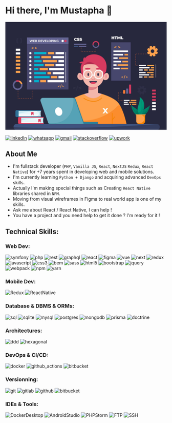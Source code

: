 # Hi there, I'm Mustapha 👋
[![Banner](https://github.com/mustapha-ghlissi/mustapha-ghlissi/blob/ac52bd395968b543254c7ba7b2b63e4ea3eb4d4a/banner.jpg "Banner")](https://github.com/mustapha-ghlissi/mustapha-ghlissi/blob/ac52bd395968b543254c7ba7b2b63e4ea3eb4d4a/banner.jpg "Banner")

[![linkedIn](https://img.shields.io/badge/Linkedin-blue?logo=linkedin)](https://www.linkedin.com/in/mustapha-ghlissi)
[![whatsapp](https://img.shields.io/badge/WhatsApp-white?logo=whatsapp)](https://wa.me/21693840804)
[![gmail](https://img.shields.io/badge/Gmail-white?logo=gmail)](mailto://ghlissi.mustapha@gmail.com)
[![stackoverflow](https://img.shields.io/stackexchange/stackoverflow/r/4957086?logo=stackoverflow)](https://stackoverflow.com/users/4957086/mustapha-ghlissi)
[![upwork](https://img.shields.io/badge/Upwork-white?logo=upwork)](https://www.upwork.com/freelancers/mustaphaghlissi?mp_source=share)

## About Me
- I'm fullstack developer (`PHP`, `Vanilla JS`, `React`, `NextJS` `Redux`, `React Native`) for +7 years spent in developing web and mobile solutions. <br/>
- I'm currently learning `Python + Django` and acquiring advanced `DevOps` skills. <br />
- Actually I'm making special things such as Creating `React Native` libraries shared in `NPM`. <br/>
- Moving from visual wireframes in Figma to real world app is one of my skills.<br />
- Ask me about React / React Native, I can help !<br/>
- You have a project and you need help to get it done ? I'm ready for it !

## Technical Skills:

### Web Dev:
![symfony](https://img.shields.io/badge/Symfony-black?logo=symfony)
![php](https://img.shields.io/badge/PHP-black?logo=php)
![rest](https://img.shields.io/badge/REST_APIS-black?logo=restapi)
![graphql](https://img.shields.io/badge/GraphQL-black?logo=graphql)
![react](https://img.shields.io/badge/React-black?logo=react)
![figma](https://img.shields.io/badge/Figma-black?logo=figma)
![vue](https://img.shields.io/badge/Vue-black?logo=vue.js)
![next](https://img.shields.io/badge/NextJS-black?logo=next.js)
![redux](https://img.shields.io/badge/Redux-black?logo=redux)
![javascript](https://img.shields.io/badge/Javascript-black?logo=javascript)
![css3](https://img.shields.io/badge/CSS3-black?logo=css3)
![bem](https://img.shields.io/badge/BEM-black?logo=bem)
![sass](https://img.shields.io/badge/SASS_/_SCSS-black?logo=sass)
![html5](https://img.shields.io/badge/HTML5-black?logo=html5)
![bootstrap](https://img.shields.io/badge/Bootstrap-black?logo=bootstrap)
![jquery](https://img.shields.io/badge/jQuery-black?logo=jquery)
![webpack](https://img.shields.io/badge/WebPack-black?logo=webpack)
![npm](https://img.shields.io/badge/NPM-black?logo=npm)
![yarn](https://img.shields.io/badge/Yarn-black?logo=yarn)

### Mobile Dev:
![Redux](https://img.shields.io/badge/Redux-black?logo=redux)
![ReactNative](https://img.shields.io/badge/React_Native-black?logo=react)

### Database & DBMS & ORMs:
![sql](https://img.shields.io/badge/SQL-black?logo=sql)
![sqlite](https://img.shields.io/badge/SQLite-black?logo=sqlite)
![mysql](https://img.shields.io/badge/MySQL-black?logo=mysql)
![postgres](https://img.shields.io/badge/Postgres-black?logo=postgresql)
![mongodb](https://img.shields.io/badge/MongoDB-black?logo=mongoDB)
![prisma](https://img.shields.io/badge/Prisma-black?logo=prisma)
![doctrine](https://img.shields.io/badge/Doctrine-black?logo=doctrine)

### Architectures:
![ddd](https://img.shields.io/badge/DDD-black?logo=ddd)
![hexagonal](https://img.shields.io/badge/Hexagonal-black?logo=hexagonal)

### DevOps & CI/CD:
![docker](https://img.shields.io/badge/Docker-black?logo=docker)
![github_actions](https://img.shields.io/badge/Github_Actions-black?logo=github)
![bitbucket](https://img.shields.io/badge/Bitbucket_Pipelines-black?logo=bitbucket)

### Versionning:
![git](https://img.shields.io/badge/Git-black?logo=git)
![gitlab](https://img.shields.io/badge/Gitlab-black?logo=gitlab)
![github](https://img.shields.io/badge/Github-black?logo=github)
![bitbucket](https://img.shields.io/badge/Bitbucket-black?logo=bitbucket)

### IDEs & Tools:
![DockerDesktop](https://img.shields.io/badge/Docker_Desktop-black?logo=docker)
![AndroidStudio](https://img.shields.io/badge/Android_Studio-black?logo=androidstudio)
![PHPStorm](https://img.shields.io/badge/PHPStorm-black?logo=phpstorm)
![FTP](https://img.shields.io/badge/FTP-black?logo=ftp)
![SSH](https://img.shields.io/badge/SSH-black?logo=ssh)


